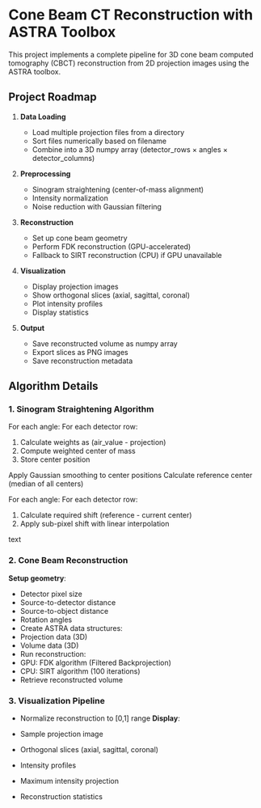 # Cone Beam CT Reconstruction with ASTRA Toolbox

This project implements a complete pipeline for 3D cone beam computed tomography (CBCT) reconstruction from 2D projection images using the ASTRA toolbox.

## Project Roadmap

1. **Data Loading**
   - Load multiple projection files from a directory
   - Sort files numerically based on filename
   - Combine into a 3D numpy array (detector_rows × angles × detector_columns)

2. **Preprocessing**
   - Sinogram straightening (center-of-mass alignment)
   - Intensity normalization
   - Noise reduction with Gaussian filtering

3. **Reconstruction**
   - Set up cone beam geometry
   - Perform FDK reconstruction (GPU-accelerated)
   - Fallback to SIRT reconstruction (CPU) if GPU unavailable

4. **Visualization**
   - Display projection images
   - Show orthogonal slices (axial, sagittal, coronal)
   - Plot intensity profiles
   - Display statistics

5. **Output**
   - Save reconstructed volume as numpy array
   - Export slices as PNG images
   - Save reconstruction metadata

## Algorithm Details

### 1. Sinogram Straightening Algorithm
For each angle:
For each detector row:
1. Calculate weights as (air_value - projection)
2. Compute weighted center of mass
3. Store center position

Apply Gaussian smoothing to center positions
Calculate reference center (median of all centers)

For each angle:
For each detector row:
1. Calculate required shift (reference - current center)
2. Apply sub-pixel shift with linear interpolation

text

### 2. Cone Beam Reconstruction
**Setup geometry**:
- Detector pixel size
- Source-to-detector distance
- Source-to-object distance
- Rotation angles
- Create ASTRA data structures:
- Projection data (3D)
- Volume data (3D)
- Run reconstruction:
- GPU: FDK algorithm (Filtered Backprojection)
- CPU: SIRT algorithm (100 iterations)
- Retrieve reconstructed volume

### 3. Visualization Pipeline
- Normalize reconstruction to [0,1] range
**Display**:

- Sample projection image

- Orthogonal slices (axial, sagittal, coronal)

- Intensity profiles

- Maximum intensity projection

- Reconstruction statistics
